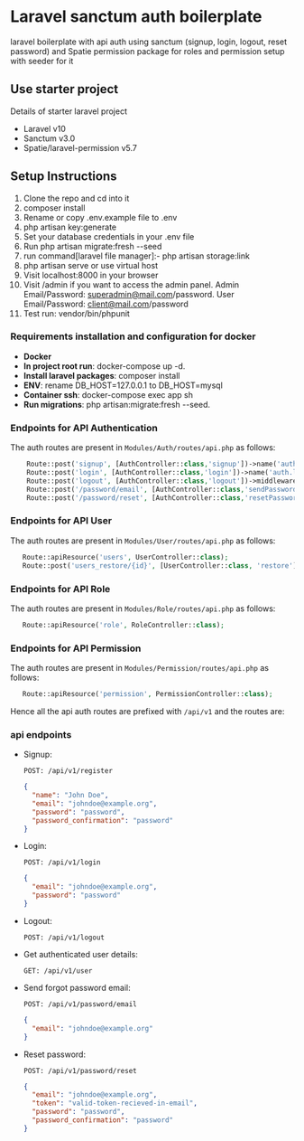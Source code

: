 # Laravel sanctum auth boilerplate

laravel boilerplate with api auth using sanctum (signup, login, logout, reset password) and Spatie permission 
package for roles and permission setup with seeder for it 

## Use starter project

Details of starter laravel project

- Laravel v10
- Sanctum v3.0
- Spatie/laravel-permission v5.7

## Setup Instructions

1. Clone the repo and cd into it
2. composer install
3. Rename or copy .env.example file to .env
4. php artisan key:generate
5. Set your database credentials in your .env file
6. Run php artisan migrate:fresh --seed
7. run command[laravel file manager]:- php artisan storage:link
8. php artisan serve or use virtual host
9. Visit localhost:8000 in your browser
10. Visit /admin if you want to access the admin panel. Admin Email/Password: superadmin@mail.com/password. User
    Email/Password:
    client@mail.com/password
11. Test run: vendor/bin/phpunit

### Requirements installation and configuration for docker

* **Docker**
* **In project root run**: docker-compose up -d.
* **Install laravel packages**: composer install
* **ENV**: rename DB_HOST=127.0.0.1 to DB_HOST=mysql
* **Container ssh**: docker-compose exec app sh
* **Run migrations**: php artisan:migrate:fresh --seed.

### Endpoints for API Authentication

The auth routes are present in `Modules/Auth/routes/api.php` as follows:

```php
    Route::post('signup', [AuthController::class,'signup'])->name('auth.signup');
    Route::post('login', [AuthController::class,'login'])->name('auth.login');
    Route::post('logout', [AuthController::class,'logout'])->middleware('auth:sanctum')->name('auth.logout');
    Route::post('/password/email', [AuthController::class,'sendPasswordResetLinkEmail'])->middleware('throttle:5,1')->name('password.email');
    Route::post('/password/reset', [AuthController::class,'resetPassword'])->name('password.reset');
```

### Endpoints for API User

The auth routes are present in `Modules/User/routes/api.php` as follows:

```php
   Route::apiResource('users', UserController::class);
   Route::post('users_restore/{id}', [UserController::class, 'restore'])->name('user.restore');
```
### Endpoints for API Role

The auth routes are present in `Modules/Role/routes/api.php` as follows:

```php
   Route::apiResource('role', RoleController::class);
```
### Endpoints for API Permission

The auth routes are present in `Modules/Permission/routes/api.php` as follows:

```php
   Route::apiResource('permission', PermissionController::class);
```
Hence all the api auth routes are prefixed with `/api/v1` and the routes are:

### api endpoints

- Signup:

  `POST: /api/v1/register`
  ```json
  {
    "name": "John Doe",
    "email": "johndoe@example.org",
    "password": "password",
    "password_confirmation": "password"
  }
  ```
- Login:

  `POST: /api/v1/login`
  ```json
  {
    "email": "johndoe@example.org",
    "password": "password"
  }
  ```
- Logout:

  `POST: /api/v1/logout`

- Get authenticated user details:

  `GET: /api/v1/user`
- Send forgot password email:

  `POST: /api/v1/password/email`

  ```json
  {
    "email": "johndoe@example.org"
  }
  ```

- Reset password:

  `POST: /api/v1/password/reset`

  ```json
  {
    "email": "johndoe@example.org",
    "token": "valid-token-recieved-in-email",
    "password": "password",
    "password_confirmation": "password"
  }
  ```
